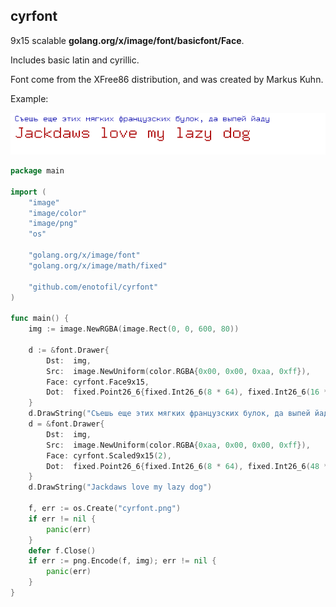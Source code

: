 ## cyrfont

9x15 scalable **golang.org/x/image/font/basicfont/Face**.

Includes basic latin and cyrillic.

Font come from the XFree86 distribution, and was created by Markus Kuhn.

Example:

![font](png/cyrfont.png)

```go
package main

import (
	"image"
	"image/color"
	"image/png"
	"os"

	"golang.org/x/image/font"
	"golang.org/x/image/math/fixed"

	"github.com/enotofil/cyrfont"
)

func main() {
	img := image.NewRGBA(image.Rect(0, 0, 600, 80))

	d := &font.Drawer{
		Dst:  img,
		Src:  image.NewUniform(color.RGBA{0x00, 0x00, 0xaa, 0xff}),
		Face: cyrfont.Face9x15,
		Dot:  fixed.Point26_6{fixed.Int26_6(8 * 64), fixed.Int26_6(16 * 64)},
	}
	d.DrawString("Съешь еще этих мягких французских булок, да выпей йаду")
	d = &font.Drawer{
		Dst:  img,
		Src:  image.NewUniform(color.RGBA{0xaa, 0x00, 0x00, 0xff}),
		Face: cyrfont.Scaled9x15(2),
		Dot:  fixed.Point26_6{fixed.Int26_6(8 * 64), fixed.Int26_6(48 * 64)},
	}
	d.DrawString("Jackdaws love my lazy dog")

	f, err := os.Create("cyrfont.png")
	if err != nil {
		panic(err)
	}
	defer f.Close()
	if err := png.Encode(f, img); err != nil {
		panic(err)
	}
}
```
